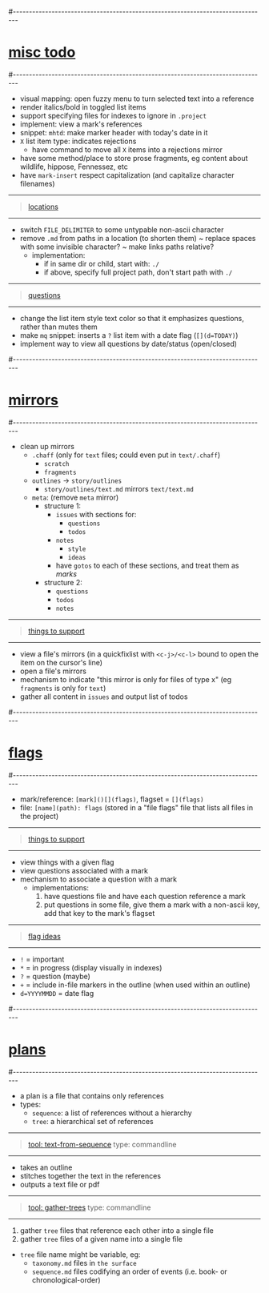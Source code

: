 #-------------------------------------------------------------------------------
# [misc todo]()
#-------------------------------------------------------------------------------
- visual mapping: open fuzzy menu to turn selected text into a reference
- render italics/bold in toggled list items
- support specifying files for indexes to ignore in `.project`
- implement: view a mark's references
- snippet: `mhtd`: make marker header with today's date in it
- `X` list item type: indicates rejections
  - have command to move all `X` items into a rejections mirror
- have some method/place to store prose fragments, eg content about wildlife, hippose, Fennessez, etc
- have `mark-insert` respect capitalization (and capitalize character filenames)

----------------------------------------
> [locations]()
----------------------------------------
- switch `FILE_DELIMITER` to some untypable non-ascii character
- remove `.md` from paths in a location (to shorten them)
~ replace spaces with some invisible character?
~ make links paths relative?
  - implementation:
    - if in same dir or child, start with: `./`
    - if above, specify full project path, don't start path with `./`

----------------------------------------
> [questions]()
----------------------------------------
- change the list item style text color so that it emphasizes questions, rather than mutes them
- make `mq` snippet: inserts a `?` list item with a date flag (`[](d=TODAY)`)
- implement way to view all questions by date/status (open/closed)

#-------------------------------------------------------------------------------
# [mirrors]()
#-------------------------------------------------------------------------------
- clean up mirrors
  - `.chaff` (only for `text` files; could even put in `text/.chaff`)
      - `scratch`
      - `fragments`
  - `outlines` → `story/outlines`
    - `story/outlines/text.md` mirrors `text/text.md`
  - `meta`: (remove `meta` mirror)
    - structure 1:
      - `issues` with sections for:
        - `questions`
        - `todos`
      - `notes`
        - `style`
        - `ideas`
      - have `gotos` to each of these sections, and treat them as _marks_
    - structure 2:
      - `questions`
      - `todos`
      - `notes`

----------------------------------------
> [things to support]()
----------------------------------------
- view a file's mirrors (in a quickfixlist with `<c-j>/<c-l>` bound to open the item on the cursor's line)
- open a file's mirrors
- mechanism to indicate "this mirror is only for files of type x" (eg `fragments` is only for `text`)
- gather all content in `issues` and output list of todos

#-------------------------------------------------------------------------------
# [flags]()
#-------------------------------------------------------------------------------
- mark/reference: `[mark]()[](flags)`, flagset = `[](flags)`
- file: `[name](path): flags` (stored in a "file flags" file that lists all files in the project)

----------------------------------------
> [things to support]()
----------------------------------------
- view things with a given flag
- view questions associated with a mark
- mechanism to associate a question with a mark
  - implementations:
    1. have questions file and have each question reference a mark
    2. put questions in some file, give them a mark with a non-ascii key, add that key to the mark's flagset

----------------------------------------
> [flag ideas]()
----------------------------------------
- `!` = important
- `*` = in progress (display visually in indexes)
- `?` = question (maybe)
- `+` = include in-file markers in the outline (when used within an outline)
- `d=YYYYMMDD` = date flag

#-------------------------------------------------------------------------------
# [plans]()
#-------------------------------------------------------------------------------
- a plan is a file that contains only references
- types:
  - `sequence`: a list of references without a hierarchy
  - `tree`: a hierarchical set of references

----------------------------------------
> [tool: text-from-sequence]()
> type: commandline
----------------------------------------
- takes an outline
- stitches together the text in the references
- outputs a text file or pdf

----------------------------------------
> [tool: gather-trees]()
> type: commandline
----------------------------------------
1. gather `tree` files that reference each other into a single file
2. gather `tree` files of a given name into a single file
  - `tree` file name might be variable, eg:
      - `taxonomy.md` files in `the surface`
      - `sequence.md` files codifying an order of events (i.e. book- or chronological-order)
